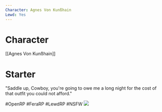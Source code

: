 ```yaml
---
Character: Agnes Von Kunßhain
Lewd: Yes
---
```

# Character
[[Agnes Von Kunßhain]]

# Starter
"Saddle up, Cowboy, you're going to owe me a long night for the cost of that outfit you could not afford."

#OpenRP #FeraRP #LewdRP  #NSFW
![](saddle_up_by_aeolus06-d4c0ixm.jpg)